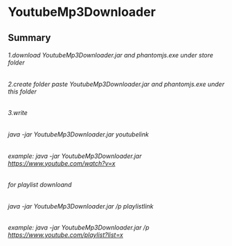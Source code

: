 # YoutubeMp3Downloader

## Summary 

###### 1.download YoutubeMp3Downloader.jar and phantomjs.exe under store folder 
###### 2.create folder paste YoutubeMp3Downloader.jar and phantomjs.exe under this folder 
###### 3.write  
###### java -jar YoutubeMp3Downloader.jar youtubelink 
###### example: java -jar YoutubeMp3Downloader.jar https://www.youtube.com/watch?v=x

###### for playlist downloand 
###### java -jar YoutubeMp3Downloader.jar /p playlistlink 
###### example: java -jar YoutubeMp3Downloader.jar /p https://www.youtube.com/playlist?list=x
